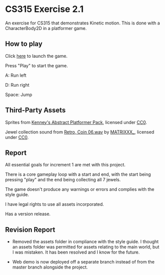 # CS315 Exercise 2.1

An exercise for CS315 that demonstrates Kinetic motion. This is done with a CharacterBody2D in a platformer game.

## How to play

Click [here](https://bsu-cs315.github.io/e2-robinson/) to launch the game.

Press "Play" to start the game.

A: Run left

D: Run right

Space: Jump

## Third-Party Assets

Sprites from [Kenney's Abstract Platformer Pack](https://www.kenney.nl/assets/abstract-platformer), licensed under [CC0](https://creativecommons.org/publicdomain/zero/1.0/).

Jewel collection sound from [Retro, Coin 06.wav](https://freesound.org/people/MATRIXXX_/sounds/515736/) by [MATRIXXX_](https://freesound.org/people/MATRIXXX_/), licensed under [CC0](https://creativecommons.org/publicdomain/zero/1.0/).

## Report

All essential goals for increment 1 are met with this project.

There is a core gameplay loop with a start and end, with the start being pressing "play" and the end being collecting all 7 jewels.

The game doesn't produce any warnings or errors and complies with the style guide.

I have legal rights to use all assets incorporated.

Has a version release.

## Revision Report

- Removed the assets folder in compliance with the style guide. I thought an assets folder was permitted for assets relating to the main world, but I was mistaken. It has been resolved and I know for the future.

- Web demo is now deployed off a separate branch instead of from the master branch alongside the project.
